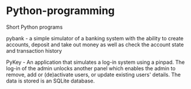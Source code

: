 # Python-programming
Short Python programs

pybank - a simple simulator of a banking system with the ability to create accounts, deposit and take out money as well as check the account state and transaction history

PyKey - An application that simulates a log-in system using a pinpad. The log-in of the admin unlocks another panel which enables the admin to remove, add or (de)activate users, or update existing users' details. The data is stored is an SQLite database.
